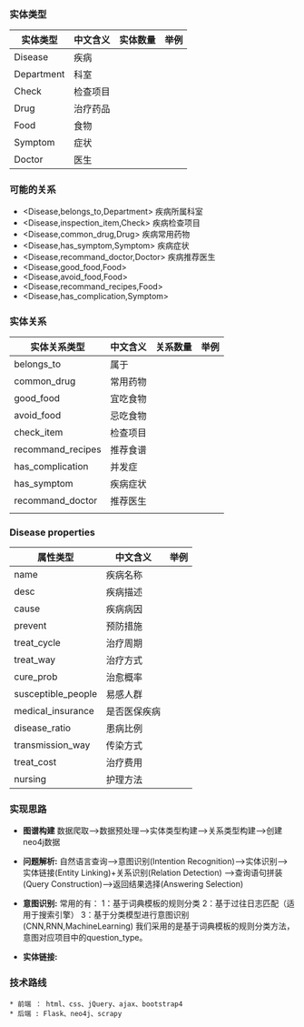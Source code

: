 ### 实体类型

|  实体类型  | 中文含义 | 实体数量 | 举例 |
| ---------- | -------- | -------- | ---- |
|  Disease   |   疾病   |          |      |
| Department |   科室   |          |      |
|   Check    | 检查项目 |          |      |
|    Drug    | 治疗药品 |          |      |
|    Food    |   食物   |          |      |
|  Symptom   |   症状   |          |      |
|   Doctor   |   医生   |          |      |


### 可能的关系
* <Disease,belongs_to,Department> 疾病所属科室
* <Disease,inspection_item,Check> 疾病检查项目
* <Disease,common_drug,Drug> 疾病常用药物
* <Disease,has_symptom,Symptom> 疾病症状
* <Disease,recommand_doctor,Doctor> 疾病推荐医生
* <Disease,good_food,Food>
* <Disease,avoid_food,Food>
* <Disease,recommand_recipes,Food>
* <Disease,has_complication,Symptom>

### 实体关系

|   实体关系类型    | 中文含义 | 关系数量 | 举例 |
| ----------------- | -------- | -------- | ---- |
|    belongs_to     |   属于   |          |      |
|    common_drug    | 常用药物 |          |      |
|     good_food     | 宜吃食物 |          |      |
|    avoid_food     | 忌吃食物 |          |      |
|    check_item     | 检查项目 |          |      |
| recommand_recipes | 推荐食谱 |          |      |
| has_complication  |  并发症  |          |      |
|    has_symptom    | 疾病症状 |          |      |
| recommand_doctor  | 推荐医生 |          |      |
|                   |          |          |      |

### Disease properties

|      属性类型      |   中文含义   | 举例 |
| ------------------ | ------------ | ---- |
|        name        |   疾病名称   |      |
|        desc        |   疾病描述   |      |
|       cause        |   疾病病因   |      |
|      prevent       |   预防措施   |      |
|    treat_cycle     |   治疗周期   |      |
|     treat_way      |   治疗方式   |      |
|     cure_prob      |   治愈概率   |      |
| susceptible_people |   易感人群   |      |
| medical_insurance  | 是否医保疾病 |      |
|   disease_ratio    |   患病比例   |      |
|  transmission_way  |   传染方式   |      |
|     treat_cost     |   治疗费用   |      |
|      nursing       |   护理方法   |      |


### 实现思路
* **图谱构建**
数据爬取-->数据预处理-->实体类型构建-->关系类型构建-->创建neo4j数据
* **问题解析:**
 自然语言查询-->意图识别(Intention Recognition)-->实体识别-->实体链接(Entity Linking)+关系识别(Relation Detection) -->查询语句拼装(Query Construction)-->返回结果选择(Answering Selection)
 * **意图识别:**
 常用的有：
  1：基于词典模板的规则分类
  2：基于过往日志匹配（适用于搜索引擎）
  3：基于分类模型进行意图识别(CNN,RNN,MachineLearning)
  我们采用的是基于词典模板的规则分类方法，意图对应项目中的question_type。

  * **实体链接:**

### 技术路线
    * 前端 ： html、css、jQuery、ajax、bootstrap4
    * 后端 : Flask、neo4j、scrapy